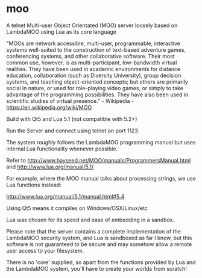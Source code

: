 # moo
A telnet Multi-user Object Orientated (MOO) server loosely based on LambdaMOO using Lua as its core language

"MOOs are network accessible, multi-user, programmable, interactive systems well-suited to the construction of text-based adventure games, conferencing systems, and other collaborative software. Their most common use, however, is as multi-participant, low-bandwidth virtual realities. They have been used in academic environments for distance education, collaboration (such as Diversity University), group decision systems, and teaching object-oriented concepts; but others are primarily social in nature, or used for role-playing video games, or simply to take advantage of the programming possibilities. They have also been used in scientific studies of virtual presence." - Wikipedia - https://en.wikipedia.org/wiki/MOO

Build with Qt5 and Lua 5.1 (not compatible with 5.2+)

Run the Server and connect using telnet on port 1123

The system roughly follows the LambdaMOO programming manual but uses internal Lua functionality whenever possible.

Refer to http://www.hayseed.net/MOO/manuals/ProgrammersManual.html and http://www.lua.org/manual/5.1/

For example, where the MOO manual talks about processing strings, we use Lua functions instead:

http://www.lua.org/manual/5.1/manual.html#5.4

Using Qt5 means it compiles on Windows/OSX/Linux/etc

Lua was chosen for its speed and ease of embedding in a sandbox.

Please note that the server contains a complete implementation of the LambdaMOO security system, and Lua is sandboxed as far I know, but this software is not guaranteed to be secure and may somehow allow a remote user access to your filesystem.

There is no 'core' supplied, so apart from the functions provided by Lua and the LambdaMOO system, you'll have to create your worlds from scratch!

